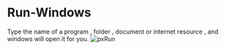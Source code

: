 # Run-Windows
Type the name of a program ,  folder , document or internet resource  , and windows will open it for you.
![pxRun](https://github.com/user-attachments/assets/cbf3996e-d2cc-4eb5-a9c9-a424c9b484bc)
